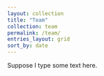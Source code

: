 ```yaml
---
layout: collection
title: "Team"
collection: team
permalink: /team/
entries_layout: grid
sort_by: date
---
```


Suppose I type some text here.
